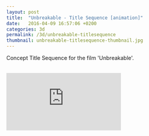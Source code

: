 ```yaml
---
layout: post
title:  "Unbreakable - Title Sequence [animation]"
date:   2016-04-09 16:57:06 +0200
categories: 3d
permalink: /3d/unbreakable-titlesequence
thumbnail: unbreakable-titlesequence-thumbnail.jpg
---
```

Concept Title Sequence for the film 'Unbreakable'.
<br />
<br />
<div class="auto-resizable-iframe">
  <div>
    <iframe frameborder="0" allowfullscreen="" webkitallowfullscreen mozallowfullscreen allowfullscreen src="https://player.vimeo.com/video/19323294?badge=0&byline=0&portrait=0&title=0&player_id=0&color=fa3635"></iframe>
  </div>
</div>
